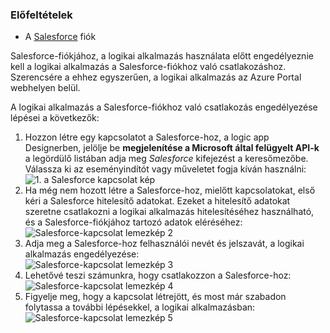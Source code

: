 ### <a name="prerequisites"></a>Előfeltételek
* A [Salesforce](https://salesforce.com) fiók  

Salesforce-fiókjához, a logikai alkalmazás használata előtt engedélyeznie kell a logikai alkalmazás a Salesforce-fiókhoz való csatlakozáshoz. Szerencsére a ehhez egyszerűen, a logikai alkalmazás az Azure Portal webhelyen belül.  

A logikai alkalmazás a Salesforce-fiókhoz való csatlakozás engedélyezése lépései a következők:  

1. Hozzon létre egy kapcsolatot a Salesforce-hoz, a logic app Designerben, jelölje be **megjelenítése a Microsoft által felügyelt API-k** a legördülő listában adja meg *Salesforce* kifejezést a keresőmezőbe. Válassza ki az eseményindítót vagy műveletet fogja kíván használni:  
   ![1. a Salesforce kapcsolat kép](./media/connectors-create-api-salesforce/salesforce-1.png)  
2. Ha még nem hozott létre a Salesforce-hoz, mielőtt kapcsolatokat, első kéri a Salesforce hitelesítő adatokat. Ezeket a hitelesítő adatokat szeretne csatlakozni a logikai alkalmazás hitelesítéséhez használható, és a Salesforce-fiókjához tartozó adatok eléréséhez:  
   ![Salesforce-kapcsolat lemezkép 2](./media/connectors-create-api-salesforce/salesforce-2.png)  
3. Adja meg a Salesforce-hoz felhasználói nevét és jelszavát, a logikai alkalmazás engedélyezése:  
   ![Salesforce-kapcsolat lemezkép 3](./media/connectors-create-api-salesforce/salesforce-3.png)  
4. Lehetővé teszi számunkra, hogy csatlakozzon a Salesforce-hoz:  
   ![Salesforce-kapcsolat lemezkép 4](./media/connectors-create-api-salesforce/salesforce-4.png)  
5. Figyelje meg, hogy a kapcsolat létrejött, és most már szabadon folytassa a további lépésekkel, a logikai alkalmazásban:  
   ![Salesforce-kapcsolat lemezkép 5](./media/connectors-create-api-salesforce/salesforce-5.png)  

